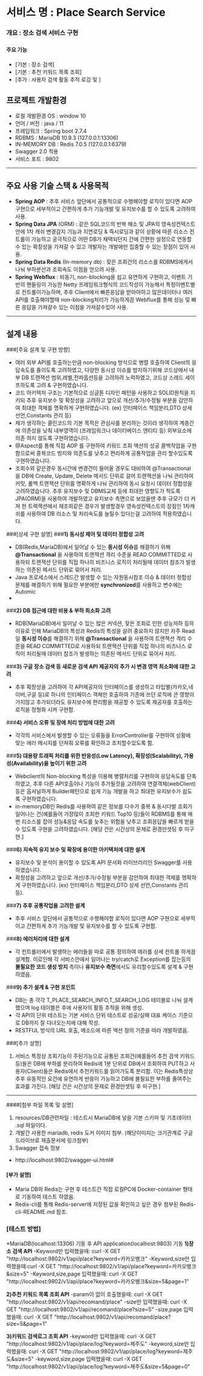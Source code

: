 # 서비스 명 : Place Search Service

### 개요 : 장소 검색 서비스 구현
###
#### 주요 기능
* [기본 : 장소 검색]
* [기본 : 추천 키워드 목록 조회]
* [추가 : 사용자 검색 활동 추적 로깅 및 ]


## 프로젝트 개발환경
- 로컬 개발환경 OS : window 10
- 언어 / 버전 : java / 11
- 프레임워크 : Spring boot 2.7.4
- RDBMS : MariaDB 10.9.3 (127.0.0.1:13306)
- IN-MEMORY DB : Redis 7.0.5 (127.0.0.1:6379)
- Swagger 2.0 적용
- 서비스 포트 : 9802
* * *
## 주요 사용 기술 스택 & 사용목적
- **Spring AOP**
 : 추후 서비스 앞단에서 공통적으로 수행해야할 로직이 있다면 AOP 구현으로 세부적이고 간편하게 추가 기능개발 및 유지보수를 할 수 있도록 고려하여 사용.
- **Spring Data JPA** (ORM) : 같은 SQL코드의 반복 해소 및 JPA의 영속성컨텍스트안에 1차 캐쉬 변경감지 기능과 지연로딩 & 즉시로딩과 같이 상황에 따른 리소스 컨트롤이 가능하고 궁극적으로
어떤 DB가 채택되던지 간에 간편한 설정으로 연동할 수 있는 확장성을 가져갈 수 있고 개발자는 개발에만 집중할 수 있는 장점이 있어 사용.
- **Spring Data Redis** (In-memory db) : 잦은 조회건의 리소스를 RDBMS에게서 나눠 부하분산과 조회속도 이점을 얻으려 사용. 
- **Spring Webflux** : 비동기, non-blocking을 쉽고 유연하게 구현하고, 이벤트 기반의 핸들링이 가능한 Netty 프레임워크형식의 코드작성이 가능해서 특정이벤트별로 컨트롤이가능하며,
추후 Client에서 빠른응답을 받아야하고 많은데이터나 여러 API를 호출해야할때 non-blocking처리가 가능하게끔 Webflux를 통해 성능 및 빠른 응답을 가져갈수 있는 이점을 가져갈수있어 사용.
  
* * *
## 설계 내용
###[주요 설계 및 구현 방향]

- 여러 외부 API를 호출하는만큼 non-blocking 방식으로 병렬 호출하여 Client의 응답속도를 줄이도록 고려하였고, 다양한 동시성 이슈를 방지하기위해 코드상에서 내부 DB 트랜잭션 범위,레벨,전파옵션등을 고려하려 노력하였고, 코드상 스레드 세이프하도록 고려 & 구현하였습니다.
- 코드 아키텍처 구조는 기본적으로 싱글톤 디자인 패턴을 사용하고 SOLID원칙을 지키되 추후 유지보수 및 확정성을 고려하고 앞으로 개선/추가/수정될 부분을 감안하여 최대한 객체를 명확하게 구현하였습니다. (ex) 인터페이스 책임분리,DTO 상세 선언,Constants 관리 등)
- 제가 생각하는 클린코드의 기본 목적은 관심사를 분리하는 것이라 생각하여 계층간에 의존성을 낮춰 내부영역이 (프레임워크나 데이터베이스 엔티티 등) 외부요소에 의존 하지 않도록 구현하였습니다.
- @Aspect를 통해 직접 AOP 를 구현하여 키워드 조회 액션의 성공 콜백작업을 구현함으로써 중복코드 방지와 의존도를 낮추고 편리하게 공통작업을 관리 할수있도록 구현하였습니다.
- 조회수와 같은경우 동시간에 변경건이 들어올 경우도 대비하여 @Transactional 을 DB에 Create, Update, Delete 메서드 단위로 걸어 트랜잭션을 나눠 관리하여 커밋, 롤백 트랜잭션 단위를 명확하게 나눠 관리하여 동시 요청시 데이터 정합성을 고려하였습니다.
추후 유지보수 및 DBMS교체 등에 최대한 영향도가 적도록 JPA(ORM)을 사용하여 개발하였고 유지보수 측면으로 보았을땐 추후 규모가 더 커져 한 트랙잭션에서 재조회같은 경우가 발생할경우 영속성컨텍스트의 장점인 1차캐쉬를 사용하여 DB 리소스 및 처리속도를 늘릴수 있다는걸 고려하여 적용하였습니다.

###[상세 구현 설명]
###**1) 동시성 제어 및 데이터 정합성 고려**

- DB(Redis,MariaDB)에서 일어날 수 있는 **동시성 이슈**를 해결하기 위해 **@Transactional** 을 사용하여 트랜잭션 격리 수준을 READ COMMITTED로 사용하되 트랜잭션 단위를 직접
하나의 비즈니스 로직이 처리될때 데이터 참조가 발생하는 의존된 메서드 단위로 묶어서 처리.
- Java 프로세스에서 스레드간 발생할 수 있는 자원동시참조 이슈 & 데이터 정합성 문제를 해결하기 위해 필요한 부분에만 **synchronized**를 사용하고 변수에는 Automic
- 
###**2) DB 접근에 대한 비용 & 부하 최소화 고려**
- RDB(MariaDB)에서 일어날 수 있는 많은 커넥션, 잦은 조회로 인한 성능저하 등의 이유로 인해 MariaDB의 특성과 Redis의 특성을 살려 중요하지 않지만 자주 Read 일 **동시성 이슈**를 해결하기 위해 **@Transactional** 을 사용하여 트랜잭션 격리 수준을 READ COMMITTED로 사용하되 트랜잭션 단위를 직접
  하나의 비즈니스 로직이 처리될때 데이터 참조가 발생하는 의존된 메서드 단위로 묶어서 처리.


###**3) 구글 장소 검색 등 새로운 검색 API 제공자의 추가 시 변경 영역 최소화에 대한 고려**
- 추후 확장성을 고려하여 각 API제공자의 인터페이스를 생성하고 타입별(카카오,네이버,구글 등)로 하나의 인터페이스 객체만 호출하여 기존에 쓰던 로직에 큰 영향이 가지않고 추가되더라도 유지보수에 편리함을 제공할 수 있도록
  제공자를 호출하는 로직을 정형화 시켜 구현함.

###**4) 서비스 오류 및 장애 처리 방법에 대한 고려**
- 각각의 서비스에서 발생할 수 있는 오류들을 ErrorController를 구현하여 상황에 맞는 에러 메시지를 던져줘 오류를 확인하고 조치할수있도록 함.

###**5) 대용량 트래픽 처리를 위한 반응성(Low Latency), 확장성(Scalability), 가용성(Availability)을 높이기 위한 고려**
- Webclient의 Non-blocking 특성을 이용해 병렬처리를 구현하여 응답속도를 단축하였고, 추후 다른 API호출이나 기능이 추가될것을 고려하여 연결객체(webClient)등은
옵셔널하게 Builder패턴으로 쉽게 기능 개발을 하고 최대한 유지보수가 쉽도록 구현하였습니다.
- in-memoryDB인 Redis를 사용하여 같은 정보를 다수가 중복 & 동시다발 조회가 일어나는 건(예를들어 가장많이 조회한 키워드 Top10 등)들이 RDBMS를 통해 매번 리소스를 잡아 
성능&응답 속도를 늦추는 위험을 낮추고 조회응답을 빠르게 받을수 있도록 구현을 고려하였습니다. [해당 건은 시간상의 문제로 환경만셋팅 후 미구현.]


###**6) 지속적 유지 보수 및 확장에 용이한 아키텍처에 대한 설계**
- 유지보수 및 분석이 용이할 수 있도록 API 문서화 라이브러리인 Swagger를 사용하였습니다. 
- 확정성을 고려하고 앞으로 개선/추가/수정될 부분을 감안하여 최대한 객체를 명확하게 구현하였습니다. (ex) 인터페이스 책임분리,DTO 상세 선언,Constants 관리 등).


###**7) 추후 공통작업을 고려한 설계**
- 추후 서비스 앞단에서 공통적으로 수행해야할 로직이 있다면 AOP 구현으로 세부적이고 간편하게 추가 기능개발 및 유지보수를 할 수 있도록 구현함.

###**8) 에러처리에 대한 설계**
- 각 컨트롤러에서 발생하는 에러들을 따로 공통 정의하여 에러를 상세 컨트롤 하게끔 설계함. 이로인해 각 서비스안에서 일어나는 try/catch로 Exception를 잡는등의
**불필요한 코드 생성 방지** 측이나 **유지보수 측면**에서도 유리할수있도록 설계 & 구현하였음.

###**9) 추가 설계 & 구현 포인트**
- DB는 총 각각 T_PLACE_SEARCH_INFO,T_SEARCH_LOG 테이블로 나눠 설계했으며 log 테이블은 후에 사용자의 활동 추적을 위해 생성.
- 각 API의 단위 테스트는 기본 서비스 단위 테스트로 성공/실패 대표 케이스 기준으로 DB까지 잘 다녀오는지에 대해 작성.
- RESTFUL 방식의 URL 호출, 메소드에 따른 액션 정의 기준을 따라 개발하였음.
  
  


###[추가 설명]
1) 서비스 특정상 조회기능이 주된기능으로 공통된 조회건(예를들어 추천 검색 키워드 등)들은 DB에 부하를 분리하여 Redis에 1분 단위로 DB에서 조회하여 PUT하고
사용자(Client)들은 Redis에서 추천키워드를 읽어가도록 분리함. 이는 Redis특성상 추후 유동적인 요건에 유연하게 반응이 가능하고 DB에 불필요한 부하를 줄여주는 효과를 가진다.
[해당 건은 시간상의 문제로 환경만셋팅 후 미구현.]

* * *
####[첨부 파일 목록 및 설명]
1. resources/DB관련파일 : 테스트시 MariaDB에 넣을 기본 스키마 및 기초데이터 .sql 파일이다.
2. 개발간 사용한 mariadb, redis 도커 이미지 첨부. (해당이미지는 크기관계로 구글드라이브로 제출문서에 링크첨부)
3. Swagger 접속 정보
- http://localhost:9802/swagger-ui.html#

#### [부가 설명]
- Maria DB와 Redis는 구현 후 테스트간 직접 로컬PC에 Docker-container 형태로 기동하여 테스트 하였음.
- Redis-cli를 통해 Redis-server에 저장된 값을 확인하고 싶은 경우 첨부된 Redis-cli-README.md 참조.


### [테스트 방법]
*MariaDB(localhost:13306) 기동 후 API application(localhost:9803) 기동
**1)장소 검색 API** 
-Keyword만 입력했을때:  curl -X GET "http://localhost:9802/v1/api/place?keyword=카카오뱅크"
-Keyword,size만 입력했을때:curl -X GET "http://localhost:9802/v1/api/place?keyword=카카오뱅크&size=5"
-Keyword,size,page 입력했을때:
curl -X GET "http://localhost:9802/v1/api/place?keyword=카카오뱅크&size=5&page=1"

**2)추천 키워드 목록 조회 API**
-param이 없이 호출했을때:
 curl -X GET "http://localhost:9802/v1/api/recomand/place"
-size만 입력했을때:
 curl -X GET "http://localhost:9802/v1/api/recomand/place?size=5"
-size,page 입력했을때:
 curl -X GET "http://localhost:9802/v1/api/recomand/place?size=5&page=1"

**3)키워드 검색로그 조회 API**
 -keyword만 입력했을때:
 curl -X GET "http://localhost:9802/v1/api/place/log?keyword=제주도"
-keyword,size만 입력했을때:
 curl -X GET "http://localhost:9802/v1/api/place/log?keyword=제주도&size=5"
-keyword,size,page 입력했을때:
 curl -X GET "http://localhost:9802/v1/api/place/log?keyword=제주도&size=5&page=0"
 

